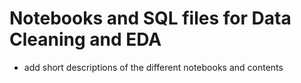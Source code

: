 # Notebooks and SQL files for Data Cleaning and EDA
- add short descriptions of the different notebooks and contents
 

